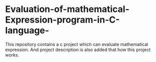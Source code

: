 # Evaluation-of-mathematical-Expression-program-in-C-language-
This repository contains a c project which can evaluate mathematical expression. And project description is also added that how this project works.
